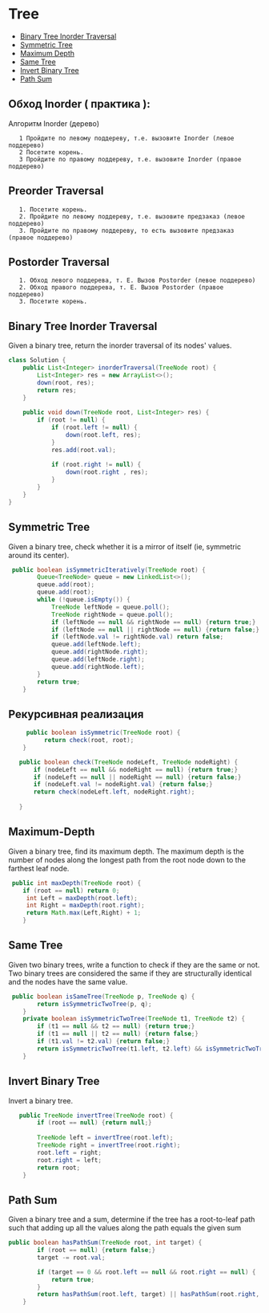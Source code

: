 # Tree

+ [Binary Tree Inorder Traversal](#Binary-Tree-Inorder-Traversal)
+ [Symmetric Tree](#Symmetric-Tree)
+ [Maximum Depth](#Maximum-Depth)
+ [Same Tree](#Same-Tree)
+ [Invert Binary Tree](#Invert-Binary-Tree)
+ [Path Sum](#Path-Sum)

## Обход Inorder ( практика ):
Алгоритм Inorder (дерево)
```
   1 Пройдите по левому поддереву, т.е. вызовите Inorder (левое поддерево)
   2 Посетите корень.
   3 Пройдите по правому поддереву, т.е. вызовите Inorder (правое поддерево)
```
## Preorder Traversal
```text
   1. Посетите корень. 
   2. Пройдите по левому поддереву, т.е. вызовите предзаказ (левое поддерево) 
   3. Пройдите по правому поддереву, то есть вызовите предзаказ (правое поддерево)
```
## Postorder Traversal
```
   1. Обход левого поддерева, т. Е. Вызов Postorder (левое поддерево) 
   2. Обход правого поддерева, т. Е. Вызов Postorder (правое поддерево) 
   3. Посетите корень.
```

## Binary Tree Inorder Traversal
Given a binary tree, return the inorder traversal of its nodes' values.
```java
class Solution {
    public List<Integer> inorderTraversal(TreeNode root) {
        List<Integer> res = new ArrayList<>();
        down(root, res);
        return res;
    }
    
    public void down(TreeNode root, List<Integer> res) {
        if (root != null) {
            if (root.left != null) {
                down(root.left, res);
            }
            res.add(root.val);
            
            if (root.right != null) {
                down(root.right , res);
            }
        }
    }
}
```
## Symmetric Tree
Given a binary tree, check whether it is a mirror of itself (ie, symmetric around its center).
```java
 public boolean isSymmetricIteratively(TreeNode root) {
        Queue<TreeNode> queue = new LinkedList<>();
        queue.add(root);
        queue.add(root);
        while (!queue.isEmpty()) {
            TreeNode leftNode = queue.poll();
            TreeNode rightNode = queue.poll();
            if (leftNode == null && rightNode == null) {return true;}
            if (leftNode == null || rightNode == null) {return false;}
            if (leftNode.val != rightNode.val) return false;
            queue.add(leftNode.left);
            queue.add(rightNode.right);
            queue.add(leftNode.right);
            queue.add(rightNode.left);
        }
        return true;
    }
```
## Рекурсивная реализация
```java
     public boolean isSymmetric(TreeNode root) {
          return check(root, root);
    }

   public boolean check(TreeNode nodeLeft, TreeNode nodeRight) {
       if (nodeLeft == null && nodeRight == null) {return true;}
       if (nodeLeft == null || nodeRight == null) {return false;}
       if (nodeLeft.val != nodeRight.val) {return false;}
       return check(nodeLeft.left, nodeRight.right);
    
   }
```

## Maximum-Depth
Given a binary tree, find its maximum depth.
The maximum depth is the number of nodes along the longest path from the root node down to the farthest leaf node.

```java
 public int maxDepth(TreeNode root) {
    if (root == null) return 0;
     int Left = maxDepth(root.left);
     int Right = maxDepth(root.right);
     return Math.max(Left,Right) + 1;
    }
```

## Same Tree
Given two binary trees, write a function to check if they are the same or not.
Two binary trees are considered the same if they are structurally identical and the nodes have the same value.

```java
 public boolean isSameTree(TreeNode p, TreeNode q) {
        return isSymmetricTwoTree(p, q);
    }
    private boolean isSymmetricTwoTree(TreeNode t1, TreeNode t2) {
        if (t1 == null && t2 == null) {return true;}
        if (t1 == null || t2 == null) {return false;}
        if (t1.val != t2.val) {return false;}
        return isSymmetricTwoTree(t1.left, t2.left) && isSymmetricTwoTree(t1.right, t2.right);
    }
```
## Invert Binary Tree
Invert a binary tree.
```java
   public TreeNode invertTree(TreeNode root) {
        if (root == null) {return null;}
        
        TreeNode left = invertTree(root.left);
        TreeNode right = invertTree(root.right);
        root.left = right;
        root.right = left;
        return root;
    }
```

## Path Sum
Given a binary tree and a sum, determine if the tree has a root-to-leaf path such that adding up all the values along the path equals the given sum
```java
public boolean hasPathSum(TreeNode root, int target) {
        if (root == null) {return false;}
        target -= root.val;

        if (target == 0 && root.left == null && root.right == null) {
            return true;
        }
        return hasPathSum(root.left, target) || hasPathSum(root.right, target);
    }
```
